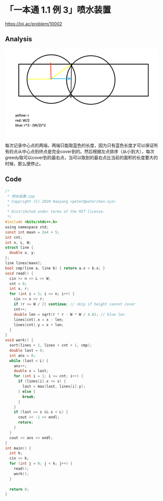 # 「一本通 1.1 例 3」喷水装置

https://loj.ac/problem/10002

## Analysis

![Screen Shot 2020-05-22 at 4.58.19 PM.png](resources/572637276F3659D8A4369BF5B8DD6655.png)

每次记录中心点的两端，两端只能取蓝色的长度，因为只有蓝色长度才可以保证所有的点从中心点到终点是完全cover到的。然后根据左点排序（从小到大），每次greedy取可以cover到的最右点，当可以取到的最右点比当前的面积的长度要大的时候，那么便停止。

## Code

```c
/*
 * 喷水装置.cpp
 * Copyright (C) 2020 Haoyang <peter@peterchen.xyz>
 *
 * Distributed under terms of the MIT license.
 */
#include <bits/stdc++.h>
using namespace std;
const int maxn = 2e4 + 5;
int cnt;
int n, L, W;
struct line {
  double x, y;
};
line lines[maxn];
bool cmp(line a, line b) { return a.x < b.x; }
void read() {
  cin >> n >> L >> W;
  cnt = 0;
  int x, r;
  for (int i = 1; i <= n; i++) {
    cin >> x >> r;
    if (r <= W / 2) continue; // skip if height cannot cover
    cnt++;
    double len = sqrt(r * r - W * W / 4.0); // blue len 
    lines[cnt].x = x - len;
    lines[cnt].y = x + len;
  }
}
void work() {
  sort(lines + 1, lines + cnt + 1, cmp);
  double last = 0;
  int ans = 0;
  while (last < L) {
    ans++;
    double s = last;
    for (int i = 1; i <= cnt; i++) {
      if (lines[i].x <= s) {
        last = max(last, lines[i].y);
      } else {
        break;
      }
    }
    if (last == s && s < L) {
      cout << -1 << endl;
      return;
    }
  }
  cout << ans << endl;
}
int main() {
  int k;
  cin >> k;
  for (int j = 0; j < k; j++) {
    read();
    work();
  }

  return 0;
}

```

